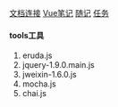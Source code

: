 [文档连接](https://github.com/Even8/md/tree/main/%E6%96%87%E6%A1%A3%E8%BF%9E%E6%8E%A5)
[Vue笔记](https://github.com/Even8/md/tree/main/Vue%E7%AC%94%E8%AE%B0)
[随记](https://github.com/Even8/md/tree/main/%E9%9A%8F%E8%AE%B0)
[任务](https://github.com/Even8/md/tree/main/%E4%BB%BB%E5%8A%A1)
#### tools工具
1. eruda.js
2. jquery-1.9.0.main.js
3. jweixin-1.6.0.js
4. mocha.js
5. chai.js